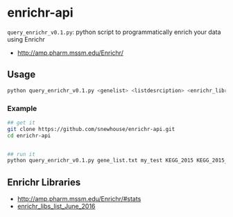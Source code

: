 # enrichr-api

`query_enrichr_v0.1.py`: python script to programmatically enrich your data using Enrichr

- http://amp.pharm.mssm.edu/Enrichr/  

## Usage

```bash
python query_enrichr_v0.1.py <genelist> <listdesrciption> <enrichr_library> <enrichr_results>
```

### Example

```bash
## get it
git clone https://github.com/snewhouse/enrichr-api.git 
cd enrichr-api


## run it
python query_enrichr_v0.1.py gene_list.txt my_test KEGG_2015 KEGG_2015__enrichment
```


## Enrichr Libraries

- http://amp.pharm.mssm.edu/Enrichr/#stats  
- [enrichr_libs_list_June_2016](https://github.com/snewhouse/brain_gene_expression/blob/master/enrichr_api/enrichr_libs_list_June_2016.txt)  
